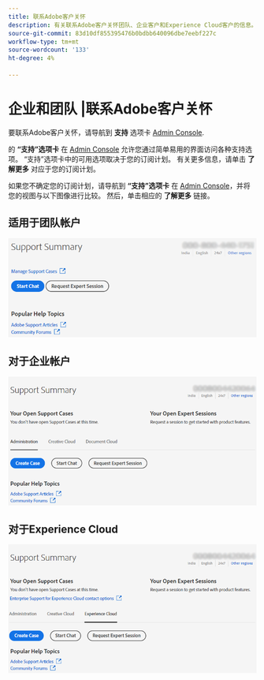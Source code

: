 ```yaml
---
title: 联系Adobe客户关怀
description: 有关联系Adobe客户关怀团队、企业客户和Experience Cloud客户的信息。
source-git-commit: 83d10df855395476b0bdbb640096dbe7eebf227c
workflow-type: tm+mt
source-wordcount: '133'
ht-degree: 4%

---
```



# 企业和团队 |联系Adobe客户关怀

要联系Adobe客户关怀，请导航到 **支持** 选项卡 [Admin Console](https://adminconsole.adobe.com/).

的 **“支持”选项卡** 在 [Admin Console](https://adminconsole.adobe.com/) 允许您通过简单易用的界面访问各种支持选项。 “支持”选项卡中的可用选项取决于您的订阅计划。 有关更多信息，请单击 **了解更多** 对应于您的订阅计划。

如果您不确定您的订阅计划，请导航到 **“支持”选项卡** 在 [Admin Console](https://adminconsole.adobe.com/)，并将您的视图与以下图像进行比较。 然后，单击相应的 **了解更多** 链接。

## 适用于团队帐户

![团队图像](assets/team.png)

<!--
[Learn more](https://helpx.adobe.com/enterprise/using/support-for-teams.html)
-->

## 对于企业帐户

![团队图像](assets/enterprise.png)

<!--
[Learn more](https://helpx.adobe.com/enterprise/using/support-for-enterprise.html)
-->

## 对于Experience Cloud

![团队图像](assets/ec.png)

<!--
[Learn more](https://www.adobe.com/go/ac_ec_not_supported_en)
-->
